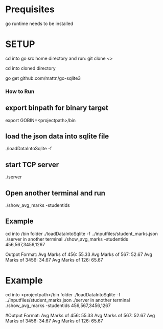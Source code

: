 # Prequisites
go runtime needs to be installed

# SETUP

cd into go src home directory and run:
git clone <>

cd into cloned directory

go get github.com/mattn/go-sqlite3



### How to Run

## export binpath for binary target
export GOBIN=\<projectpath\>/bin
## load the json data into sqlite file
./loadDataIntoSqlite -f <inputfile in json format>
## start TCP server
./server
## Open another terminal and run
./show_avg_marks -studentids <studentids>
  
## Example

cd into <projectpath>/bin folder
./loadDataIntoSqlite -f \.\./inputfiles/student_marks.json
./server
in another terminal
./show_avg_marks -studentids 456,567,3456,1267

Outpot Format:
Avg Marks of 456: 55.33
Avg Marks of 567: 52.67
Avg Marks of 3456: 34.67
Avg Marks of 126: 65.67


# Example
cd into \<projectpath\>/bin folder
./loadDataIntoSqlite -f ../inputfiles/student_marks.json
./server
in another terminal
./show_avg_marks -studentids 456,567,3456,1267

#Output Format:
Avg Marks of 456: 55.33
Avg Marks of 567: 52.67
Avg Marks of 3456: 34.67
Avg Marks of 126: 65.67


